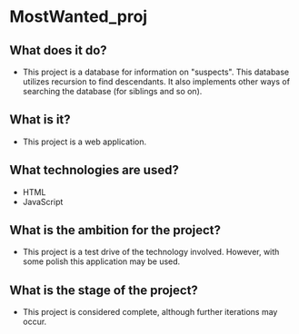 # MostWanted_proj
## What does it do?
- This project is a database for information on "suspects". This database utilizes recursion to find descendants. It also implements other ways of searching the database (for siblings and so on).
## What is it?
- This project is a web application.
## What technologies are used?
- HTML
- JavaScript
## What is the ambition for the project?
- This project is a test drive of the technology involved. However, with some polish this application may be used.
## What is the stage of the project?
- This project is considered complete, although further iterations may occur.
